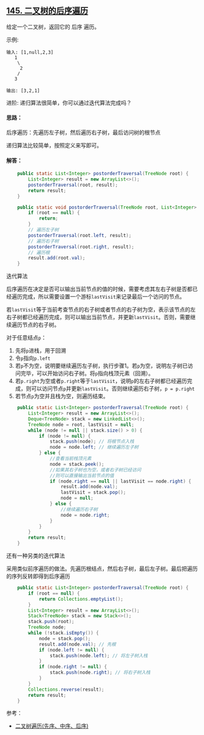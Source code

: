 ## [145. 二叉树的后序遍历](https://leetcode-cn.com/problems/binary-tree-postorder-traversal/)
给定一个二叉树，返回它的 后序 遍历。

示例:
```
输入: [1,null,2,3]  
   1
    \
     2
    /
   3 

输出: [3,2,1]
```
进阶: 递归算法很简单，你可以通过迭代算法完成吗？

#### 思路：
后序遍历：先遍历左子树，然后遍历右子树，最后访问树的根节点

递归算法比较简单，按照定义来写即可。

#### 解答：
```Java
    public static List<Integer> postorderTraversal(TreeNode root) {
        List<Integer> result = new ArrayList<>();
        postorderTraversal(root, result);
        return result;
    }

    public static void postorderTraversal(TreeNode root, List<Integer> result){
        if (root == null) {
            return;
        }
        // 遍历左子树
        postorderTraversal(root.left, result);
        // 遍历右子树
        postorderTraversal(root.right, result);
        // 遍历根
        result.add(root.val);
    }
```
迭代算法

后序遍历在决定是否可以输出当前节点的值的时候，需要考虑其左右子树是否都已经遍历完成，所以需要设置一个游标`lastVisit`来记录最后一个访问的节点。

若`lastVisit`等于当前考查节点的右子树或者节点的右子树为空，表示该节点的左右子树都已经遍历完成，则可以输出当前节点，并更新`lastVisit`。否则，需要继续遍历节点的右子树。

对于任意结点`p`：

1. 先将`p`进栈，用于回溯
2. 令`p`指向`p.left`
3. 若`p`不为空，说明要继续遍历左子树，执行步骤1。若`p`为空，说明左子树已访问完毕，可以开始访问右子树。将`p`指向栈顶元素（回溯）。
4. 若`p.right`为空或者`p.right`等于`lastVisit`，说明`p`的左右子树都已经遍历完成，则可以访问节点`p`并更新`lastVisit`。否则继续遍历右子树，`p = p.right`
5. 若节点`p`为空并且栈为空，则遍历结束。

```Java
    public static List<Integer> postorderTraversal(TreeNode root) {
        List<Integer> result = new ArrayList<>();
        Deque<TreeNode> stack = new LinkedList<>();
        TreeNode node = root, lastVisit = null;
        while (node != null || stack.size() > 0) {
            if (node != null) {
                stack.push(node); // 将根节点入栈
                node = node.left; // 继续遍历左子树
            } else {
                //查看当前栈顶元素
                node = stack.peek();
                //如果其右子树也为空，或者右子树已经访问
                //则可以直接输出当前节点的值
                if (node.right == null || lastVisit == node.right) {
                    result.add(node.val);
                    lastVisit = stack.pop();
                    node = null;
                } else {
                    //继续遍历右子树
                    node = node.right;
                }
            }
        }
        return result;
    }
```

还有一种另类的迭代算法

采用类似前序遍历的做法。先遍历根结点，然后右子树，最后左子树。最后把遍历的序列反转即得到后序遍历

```Java
    public static List<Integer> postorderTraversal(TreeNode root) {
        if (root == null) {
            return Collections.emptyList();
        }
        List<Integer> result = new ArrayList<>();
        Stack<TreeNode> stack = new Stack<>();
        stack.push(root);
        TreeNode node;
        while (!stack.isEmpty()) {
            node = stack.pop();
            result.add(node.val); // 先根
            if (node.left != null) {
                stack.push(node.left); // 将左子树入栈
            }
            if (node.right != null) {
                stack.push(node.right); // 将右子树入栈
            }
        }
        Collections.reverse(result);
        return result;
    }
```

参考：

* [二叉树遍历(先序、中序、后序)](https://www.jianshu.com/p/456af5480cee)